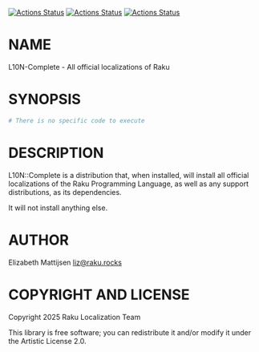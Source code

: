 [![Actions Status](https://github.com/Raku-L10N/L10N-Complete/actions/workflows/linux.yml/badge.svg)](https://github.com/Raku-L10N/L10N-Complete/actions) [![Actions Status](https://github.com/Raku-L10N/L10N-Complete/actions/workflows/macos.yml/badge.svg)](https://github.com/Raku-L10N/L10N-Complete/actions) [![Actions Status](https://github.com/Raku-L10N/L10N-Complete/actions/workflows/windows.yml/badge.svg)](https://github.com/Raku-L10N/L10N-Complete/actions)

NAME
====

L10N-Complete - All official localizations of Raku

SYNOPSIS
========

```raku
# There is no specific code to execute
```

DESCRIPTION
===========

L10N::Complete is a distribution that, when installed, will install all official localizations of the Raku Programming Language, as well as any support distributions, as its dependencies.

It will not install anything else.

AUTHOR
======

Elizabeth Mattijsen <liz@raku.rocks>

COPYRIGHT AND LICENSE
=====================

Copyright 2025 Raku Localization Team

This library is free software; you can redistribute it and/or modify it under the Artistic License 2.0.

